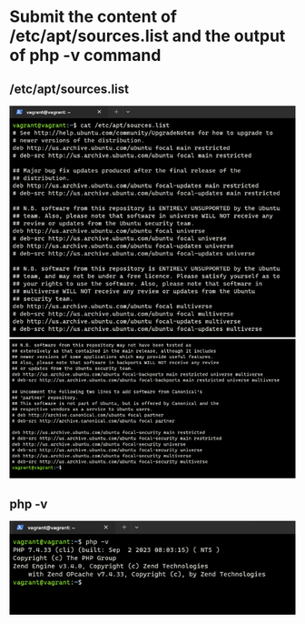 # Submit the content of /etc/apt/sources.list and the output of php -v command

## /etc/apt/sources.list

![content of /etc/apt/sources.list](./screenshots/etc_apt-sources-list.png)
![contd.](./screenshots/etc_apt-sources-list-contd.png)

## php -v

![output of php -v](./screenshots/output-php-v.png)
